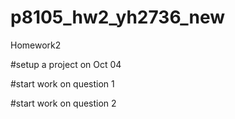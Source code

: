 # p8105_hw2_yh2736_new
Homework2

#setup a project on Oct 04

#start work on question 1

#start work on question 2
